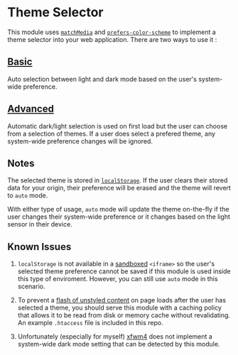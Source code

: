 # Theme Selector

This module uses [`matchMedia`](https://developer.mozilla.org/en-US/docs/Web/API/Window/matchMedia) and [`prefers-color-scheme`](https://developer.mozilla.org/en-US/docs/Web/CSS/@media/prefers-color-scheme) to implement a theme selector into your web application. There are two ways to use it :

## [Basic](basic.html)

Auto selection between light and dark mode based on the user's system-wide preference.

## [Advanced](advanced.html)

Automatic dark/light selection is used on first load but the user can choose from a selection of themes. If a user does select a prefered theme, any system-wide preference changes will be ignored.

## Notes

The selected theme is stored in [`localStorage`](https://developer.mozilla.org/en-US/docs/Web/API/Window/localStorage). If the user clears their stored data for your origin, their preference will be erased and the theme will revert to `auto` mode.

With either type of usage, `auto` mode will update the theme on-the-fly if the user changes their system-wide preference or it changes based on the light sensor in their device.

## Known Issues

1. `localStorage` is not available in a [sandboxed](https://developer.mozilla.org/en-US/docs/Web/HTML/Element/iframe#attr-sandbox) `<iframe>` so the user's selected theme preference cannot be saved if this module is used inside this type of enviroment. However, you can still use `auto`  mode in this scenario.

2. To prevent a [flash of unstyled content](https://en.wikipedia.org/wiki/Flash_of_unstyled_content#:~:text=A%20flash%20of%20unstyled%20content,before%20all%20information%20is%20retrieved.) on page loads after the user has selected a theme, you should serve this module with a caching policy that allows it to be read from disk or memory cache without revalidating. An example `.htaccess` file is included in this repo.

3. Unfortunately (especially for myself) [xfwm4](https://docs.xfce.org/xfce/xfwm4/start) does not implement a system-wide dark mode setting that can be detected by this module.